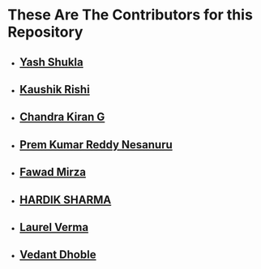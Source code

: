 # These Are The Contributors for this Repository

- ## [Yash Shukla](https://github.com/Yash1256)
- ## [Kaushik Rishi](https://github.com/kaushik-rishi)
- ## [Chandra Kiran G](https://github.com/Chandu-4444)
- ## [Prem Kumar Reddy Nesanuru](https://github.com/prem-kumar-reddy)
- ## [Fawad Mirza](https://github.com/FawadMirza32)
- ## [HARDIK SHARMA](https://github.com/hardik302001)
- ## [Laurel Verma](https://github.com/1laurelverma)
- ## [Vedant Dhoble](https://github.com/VedanT-27)
